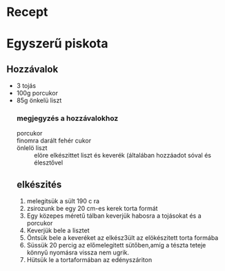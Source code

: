 # Recept
<!DOCTYPE html>
<html lang="en">
<head>
  <meta charset="UTF-8">
  <meta http-equiv="X-UA-Compatible" content="IE=edge">
  <meta name="viewport" content="width=device-width, initial-scale=1.0">
  <title>Document</title>
</head>
<body>
<h1>Egyszerű piskota</h1>
<h2>Hozzávalok</h2>
<ul>
  <li>3 tojás
  <li>100g porcukor
<li>85g önkelü liszt
  <ul></ul>
<h3>megjegyzés a hozzávalokhoz

</h3>
<dl>
  <dt>porcukor</dt>
  <dt>finomra darált fehér cukor</dt> 
  <dt>önlelö liszt </dt>
  <dd>elöre elkészittet liszt és keverék (általában hozzáadot sóval és élesztővel </dd>
 <h2>elkészités</h2>
<ol>
  <li>melegitsük a sült 190 c ra</li>
  <li>zsirozunk be egy 20 cm-es kerek torta formát</li>
  <li>Egy közepes méretű tálban keverjük habosra a tojásokat és a porcukor</li>
  <li>Keverjük bele a lisztet </li>
  <li>Öntsük bele a keveréket az elkész3ült az elökészitett torta formába</li> 
  <li>Süssük 20 percig az előmelegitett sütőben,amíg a tészta teteje könnyű nyomásra vissza nem ugrik. </li>
<li>Hütsük le a tortaformában az edényszáriton</li>
</ol>

  
  
